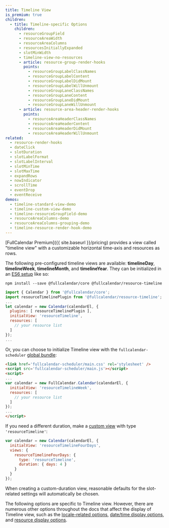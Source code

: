 ```yaml
---
title: Timeline View
is_premium: true
children:
  - title: Timeline-specific Options
    children:
      - resourceGroupField
      - resourceAreaWidth
      - resourceAreaColumns
      - resourcesInitiallyExpanded
      - slotMinWidth
      - timeline-view-no-resources
      - article: resource-group-render-hooks
        points:
          - resourceGroupLabelClassNames
          - resourceGroupLabelContent
          - resourceGroupLabelDidMount
          - resourceGroupLabelWillUnmount
          - resourceGroupLaneClassNames
          - resourceGroupLaneContent
          - resourceGroupLaneDidMount
          - resourceGroupLaneWillUnmount
      - article: resource-area-header-render-hooks
        points:
          - resourceAreaHeaderClassNames
          - resourceAreaHeaderContent
          - resourceAreaHeaderDidMount
          - resourceAreaHeaderWillUnmount
related:
  - resource-render-hooks
  - dateClick
  - slotDuration
  - slotLabelFormat
  - slotLabelInterval
  - slotMinTime
  - slotMaxTime
  - expandRows
  - nowIndicator
  - scrollTime
  - eventDrop
  - eventReceive
demos:
  - timeline-standard-view-demo
  - timeline-custom-view-demo
  - timeline-resourceGroupField-demo
  - resourceAreaColumns-demo
  - resourceAreaColumns-grouping-demo
  - timeline-resource-render-hook-demo
---
```


[FullCalendar Premium]({{ site.baseurl }}/pricing) provides a view called "timeline view" with a customizable horizontal time-axis and resources as rows.

The following pre-configured timeline views are available: **timelineDay**, **timelineWeek**, **timelineMonth**, and **timelineYear**. They can be initialized in an [ES6 setup](initialize-es6) like so:

```
npm install --save @fullcalendar/core @fullcalendar/resource-timeline
```

```js
import { Calendar } from '@fullcalendar/core';
import resourceTimelinePlugin from '@fullcalendar/resource-timeline';
...
let calendar = new Calendar(calendarEl, {
  plugins: [ resourceTimelinePlugin ],
  initialView: 'resourceTimeline',
  resources: [
    // your resource list
  ]
});
...
```

Or, you can choose to initialize Timeline view with the `fullcalendar-scheduler` [global bundle](initialize-globals):

```html
<link href='fullcalendar-scheduler/main.css' rel='stylesheet' />
<script src='fullcalendar-scheduler/main.js'></script>
<script>
...
var calendar = new FullCalendar.Calendar(calendarEl, {
  initialView: 'resourceTimelineWeek',
  resources: [
    // your resource list
  ]
});
...
</script>
```

If you need a different duration, make a [custom view](custom-view-with-settings) with type `'resourceTimeline'`:

```js
var calendar = new Calendar(calendarEl, {
  initialView: 'resourceTimelineFourDays',
  views: {
    resourceTimelineFourDays: {
      type: 'resourceTimeline',
      duration: { days: 4 }
    }
  }
});
```

When creating a custom-duration view, reasonable defaults for the slot-related settings will automatically be chosen.

The following options are specific to Timeline view. However, there are numerous other options throughout the docs that affect the display of Timeline view, such as the [locale-related options](localization), [date/time display options](date-display), and [resource display options](resource-display).
